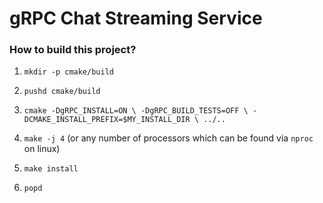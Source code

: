 # gRPC Chat Streaming Service

### How to build this project?

1. `mkdir -p cmake/build`

2. `pushd cmake/build`

3. `cmake -DgRPC_INSTALL=ON \ -DgRPC_BUILD_TESTS=OFF \ -DCMAKE_INSTALL_PREFIX=$MY_INSTALL_DIR \ ../..`

4. `make -j 4` (or any number of processors which can be found via `nproc` on linux)

5. `make install`

6. `popd`
